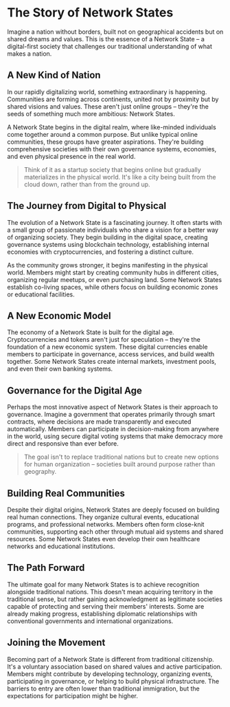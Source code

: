 # The Story of **Network States**

Imagine a nation without borders, built not on geographical accidents but on shared dreams and values. This is the essence of a Network State – a digital-first society that challenges our traditional understanding of what makes a nation.

## A New Kind of Nation

In our rapidly digitalizing world, something extraordinary is happening. Communities are forming across continents, united not by proximity but by shared visions and values. These aren't just online groups – they're the seeds of something much more ambitious: Network States.

A Network State begins in the digital realm, where like-minded individuals come together around a common purpose. But unlike typical online communities, these groups have greater aspirations. They're building comprehensive societies with their own governance systems, economies, and even physical presence in the real world.

> Think of it as a startup society that begins online but gradually materializes in the physical world. It's like a city being built from the cloud down, rather than from the ground up.

## The Journey from Digital to Physical

The evolution of a Network State is a fascinating journey. It often starts with a small group of passionate individuals who share a vision for a better way of organizing society. They begin building in the digital space, creating governance systems using blockchain technology, establishing internal economies with cryptocurrencies, and fostering a distinct culture.

As the community grows stronger, it begins manifesting in the physical world. Members might start by creating community hubs in different cities, organizing regular meetups, or even purchasing land. Some Network States establish co-living spaces, while others focus on building economic zones or educational facilities.

## A New Economic Model

The economy of a Network State is built for the digital age. Cryptocurrencies and tokens aren't just for speculation – they're the foundation of a new economic system. These digital currencies enable members to participate in governance, access services, and build wealth together. Some Network States create internal markets, investment pools, and even their own banking systems.

## Governance for the Digital Age

Perhaps the most innovative aspect of Network States is their approach to governance. Imagine a government that operates primarily through smart contracts, where decisions are made transparently and executed automatically. Members can participate in decision-making from anywhere in the world, using secure digital voting systems that make democracy more direct and responsive than ever before.

> The goal isn't to replace traditional nations but to create new options for human organization – societies built around purpose rather than geography.

## Building Real Communities

Despite their digital origins, Network States are deeply focused on building real human connections. They organize cultural events, educational programs, and professional networks. Members often form close-knit communities, supporting each other through mutual aid systems and shared resources. Some Network States even develop their own healthcare networks and educational institutions.

## The Path Forward

The ultimate goal for many Network States is to achieve recognition alongside traditional nations. This doesn't mean acquiring territory in the traditional sense, but rather gaining acknowledgment as legitimate societies capable of protecting and serving their members' interests. Some are already making progress, establishing diplomatic relationships with conventional governments and international organizations.

## Joining the Movement

Becoming part of a Network State is different from traditional citizenship. It's a voluntary association based on shared values and active participation. Members might contribute by developing technology, organizing events, participating in governance, or helping to build physical infrastructure. The barriers to entry are often lower than traditional immigration, but the expectations for participation might be higher.
